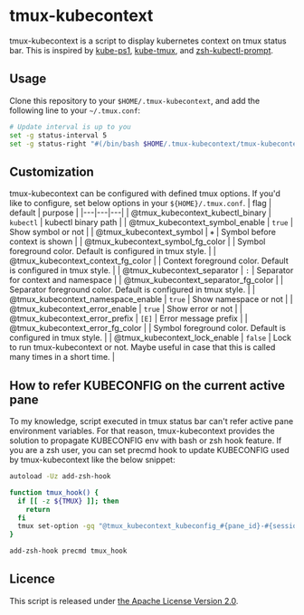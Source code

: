 # tmux-kubecontext

tmux-kubecontext is a script to display kubernetes context on tmux status bar.
This is inspired by [kube-ps1](https://github.com/jonmosco/kube-ps1), [kube-tmux](https://github.com/jonmosco/kube-tmux), and [zsh-kubectl-prompt](https://github.com/superbrothers/zsh-kubectl-prompt).

## Usage

Clone this repository to your `$HOME/.tmux-kubecontext`, and add the following line to your `~/.tmux.conf`:

```sh
# Update interval is up to you
set -g status-interval 5
set -g status-right "#(/bin/bash $HOME/.tmux-kubecontext/tmux-kubecontext.tmux)"
```

## Customization

tmux-kubecontext can be configured with defined tmux options.
If you'd like to configure, set below options in your `${HOME}/.tmux.conf`.
| flag | default | purpose |
|---|---|---|
| @tmux_kubecontext_kubectl_binary     | `kubectl` | kubectl binary path |
| @tmux_kubecontext_symbol_enable      | `true`    | Show symbol or not |
| @tmux_kubecontext_symbol             | `⎈`       | Symbol before context is shown |
| @tmux_kubecontext_symbol_fg_color    |           | Symbol foreground color. Default is configured in tmux style. |
| @tmux_kubecontext_context_fg_color   |           | Context foreground color. Default is configured in tmux style. |
| @tmux_kubecontext_separator          | `:`       | Separator for context and namespace |
| @tmux_kubecontext_separator_fg_color |           | Separator foreground color. Default is configured in tmux style. |
| @tmux_kubecontext_namespace_enable   | `true`    | Show namespace or not |
| @tmux_kubecontext_error_enable       | `true`    | Show error or not |
| @tmux_kubecontext_error_prefix       | `[E]`     | Error message prefix |
| @tmux_kubecontext_error_fg_color     |           | Symbol foreground color. Default is configured in tmux style. |
| @tmux_kubecontext_lock_enable        | `false`   | Lock to run tmux-kubecontext or not. Maybe useful in case that this is called many times in a short time. |

## How to refer KUBECONFIG on the current active pane

To my knowledge, script executed in tmux status bar can't refer active pane environment variables.
For that reason, tmux-kubecontext provides the solution to propagate KUBECONFIG env with bash or zsh hook feature.
If you are a zsh user, you can set precmd hook to update KUBECONFIG used by tmux-kubecontext like the below snippet:

```sh
autoload -Uz add-zsh-hook

function tmux_hook() {
  if [[ -z ${TMUX} ]]; then
    return
  fi
  tmux set-option -gq "@tmux_kubecontext_kubeconfig_#{pane_id}-#{session_id}-#{window_id}" "${KUBECONFIG}"
}

add-zsh-hook precmd tmux_hook
```

## Licence

This script is released under [the Apache License Version 2.0](./LICENSE).
